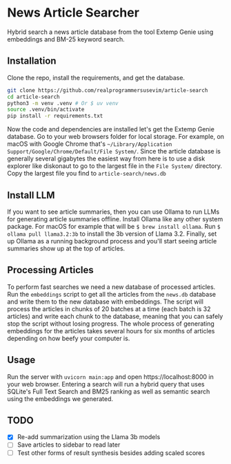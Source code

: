 # News Article Searcher

Hybrid search a news article database from the tool Extemp Genie using
embeddings and BM-25 keyword search.

## Installation

Clone the repo, install the requirements, and get the database.

```bash
git clone https://github.com/realprogrammersusevim/article-search
cd article-search
python3 -m venv .venv # Or $ uv venv
source .venv/bin/activate
pip install -r requirements.txt
```

Now the code and dependencies are installed let's get the Extemp Genie database.
Go to your web browsers folder for local storage. For example, on macOS with
Google Chrome that's
`~/Library/Application Support/Google/Chrome/Default/File System/`. Since the
article database is generally several gigabytes the easiest way from here is to
use a disk explorer like diskonaut to go to the largest file in the
`File System/` directory. Copy the largest file you find to
`article-search/news.db`

## Install LLM

If you want to see article summaries, then you can use Ollama to run LLMs for
generating article summaries offline. Install Ollama like any other system
package. For macOS for example that will be `$ brew install ollama`. Run
`$ ollama pull llama3.2:3b` to install the 3b version of Llama 3.2. Finally, set
up Ollama as a running background process and you'll start seeing article
summaries show up at the top of articles.

## Processing Articles

To perform fast searches we need a new database of processed articles. Run the
`embeddings` script to get all the articles from the `news.db` database and
write them to the new database with embeddings. The script will process the
articles in chunks of 20 batches at a time (each batch is 32 articles) and write
each chunk to the database, meaning that you can safely stop the script without
losing progress. The whole process of generating embeddings for the articles
takes several hours for six months of articles depending on how beefy your
computer is.

## Usage

Run the server with `uvicorn main:app` and open https://localhost:8000 in your
web browser. Entering a search will run a hybrid query that uses SQLite's Full
Text Search and BM25 ranking as well as semantic search using the embeddings we
generated.

## TODO

- [x] Re-add summarization using the Llama 3b models
- [ ] Save articles to sidebar to read later
- [ ] Test other forms of result synthesis besides adding scaled scores
